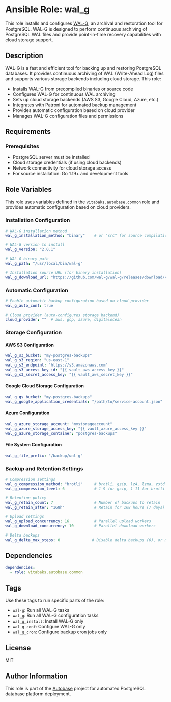 # Ansible Role: wal_g

This role installs and configures [WAL-G](https://github.com/wal-g/wal-g), an archival and restoration tool for PostgreSQL. WAL-G is designed to perform continuous archiving of PostgreSQL WAL files and provide point-in-time recovery capabilities with cloud storage support.

## Description

WAL-G is a fast and efficient tool for backing up and restoring PostgreSQL databases. It provides continuous archiving of WAL (Write-Ahead Log) files and supports various storage backends including cloud storage. This role:

- Installs WAL-G from precompiled binaries or source code
- Configures WAL-G for continuous WAL archiving
- Sets up cloud storage backends (AWS S3, Google Cloud, Azure, etc.)
- Integrates with Patroni for automated backup management
- Provides automatic configuration based on cloud provider
- Manages WAL-G configuration files and permissions

## Requirements

### Prerequisites

- PostgreSQL server must be installed
- Cloud storage credentials (if using cloud backends)
- Network connectivity for cloud storage access
- For source installation: Go 1.19+ and development tools

## Role Variables

This role uses variables defined in the `vitabaks.autobase.common` role and provides automatic configuration based on cloud providers.

### Installation Configuration

```yaml
# WAL-G installation method
wal_g_installation_method: "binary"    # or "src" for source compilation

# WAL-G version to install
wal_g_version: "2.0.1"

# WAL-G binary path
wal_g_path: "/usr/local/bin/wal-g"

# Installation source URL (for binary installation)
wal_g_download_url: "https://github.com/wal-g/wal-g/releases/download/v{{ wal_g_version }}/wal-g-pg-ubuntu-20.04-amd64"
```

### Automatic Configuration

```yaml
# Enable automatic backup configuration based on cloud provider
wal_g_auto_conf: true

# Cloud provider (auto-configures storage backend)
cloud_provider: ""  # aws, gcp, azure, digitalocean
```

### Storage Configuration

#### AWS S3 Configuration
```yaml
wal_g_s3_bucket: "my-postgres-backups"
wal_g_s3_region: "us-east-1"
wal_g_s3_endpoint: "https://s3.amazonaws.com"
wal_g_s3_access_key_id: "{{ vault_aws_access_key }}"
wal_g_s3_secret_access_key: "{{ vault_aws_secret_key }}"
```

#### Google Cloud Storage Configuration
```yaml
wal_g_gs_bucket: "my-postgres-backups"
wal_g_google_application_credentials: "/path/to/service-account.json"
```

#### Azure Configuration
```yaml
wal_g_azure_storage_account: "mystorageaccount"
wal_g_azure_storage_access_key: "{{ vault_azure_access_key }}"
wal_g_azure_storage_container: "postgres-backups"
```

#### File System Configuration
```yaml
wal_g_file_prefix: "/backup/wal-g"
```

### Backup and Retention Settings

```yaml
# Compression settings
wal_g_compression_method: "brotli"     # brotli, gzip, lz4, lzma, zstd
wal_g_compression_level: 6             # 1-9 for gzip, 1-11 for brotli

# Retention policy
wal_g_retain_count: 7                  # Number of backups to retain
wal_g_retain_after: "168h"             # Retain for 168 hours (7 days)

# Upload settings
wal_g_upload_concurrency: 16           # Parallel upload workers
wal_g_download_concurrency: 10         # Parallel download workers

# Delta backups
wal_g_delta_max_steps: 0              # Disable delta backups (0), or max delta chain length
```

## Dependencies

```yaml
dependencies:
  - role: vitabaks.autobase.common
```


## Tags

Use these tags to run specific parts of the role:

- `wal-g`: Run all WAL-G tasks
- `wal_g`: Run all WAL-G configuration tasks
- `wal_g_install`: Install WAL-G only
- `wal_g_conf`: Configure WAL-G only
- `wal_g_cron`: Configure backup cron jobs only

## License

MIT

## Author Information

This role is part of the [Autobase](https://github.com/vitabaks/autobase) project for automated PostgreSQL database platform deployment.
